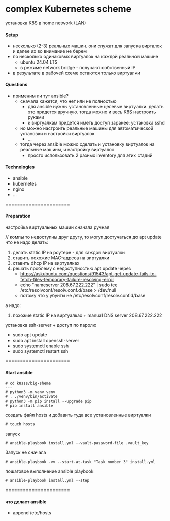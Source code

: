 # complex Kubernetes scheme

установка K8S в home network (LAN)

#### Setup
* несколько (2-3) реальных машин. они служат для запуска вирталок и далее их во внимание не берем
* по несколько одинаковых виртуалок на каждой реальной машине
    * ubuntu 24.04 LTS
    * в режиме network bridge - получают собственный IP
* в результате в рабочей схеме остаются только виртуалки

#### Questions
* применим ли тут ansible?
    * сначала кажется, что нет или не полностью
        * для ansible нужны установленные целевые виртуалки. делать это придется вручную. тогда можно и весь K8S настроить руками
        * к виртуалкам придется иметь доступ заранее: установка sshd
    * но можно настроить реальные машины для автоматической установки и настройки виртуалок
        * ...
    * тогда через ansible можно сделать и установку виртуалок на реальные машины, и настройку виртуалок
        * просто использовать 2 разных inventory для этих стадий

#### Technologies
* ansible
* kubernetes
* nginx
* ...

======================

#### Preparation

настройка виртуальных машин сначала ручная

// компы то недоступны друг другу, то могут достучаться до apt update
что не надо делать:
1) делать static IP на роутере - для каждой виртуалки
2) ставить похожие MAC-адреса на виртуалки
3) ставить dhcp IP на виртуалках
4) решать проблему с недоступностью apt update через
    * https://askubuntu.com/questions/91543/apt-get-update-fails-to-fetch-files-temporary-failure-resolving-error
    * echo "nameserver 208.67.222.222" | sudo tee /etc/resolvconf/resolv.conf.d/base > /dev/null
    * потому что у убунты не /etc/resolvconf/resolv.conf.d/base

а надо:
1) похожие static IP на виртуалках + manual DNS server 208.67.222.222

установка ssh-server + доступ по паролю
* sudo apt update
* sudo apt install openssh-server
* sudo systemctl enable ssh
* sudo systemctl restart ssh

======================

#### Start ansible

```# git clone <this repo>
# cd k8sss/big-sheme
---
# python3 -m venv venv
# . ./venv/bin/activate
# python3 -m pip install --upgrade pip
# pip install ansible
```

создать файл hosts и добавить туда все установленные виртуалки
```
# touch hosts
```

запуск
```
# ansible-playbook install.yml --vault-password-file .vault_key
```

Запуск не сначала
```
# ansible-playbook -vv --start-at-task "Task number 3" install.yml
```

пошаговое выполнение ansible playbook
```
# ansible-playbook install.yml --step
```

======================
#### что делает ansible
* append /etc/hosts

